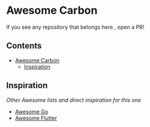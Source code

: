 # Awesome Carbon

If you see any repository that belongs here , open a PR!

## Contents

- [Awesome Carbon](#awesome-carbon)
    - [Inspiration](#inspiration)

## Inspiration
_Other Awesome lists and direct inspiration for this one_

- [Awesome Go](https://github.com/avelino/awesome-go)
- [Awesome Flutter](https://github.com/Solido/awesome-flutter)

